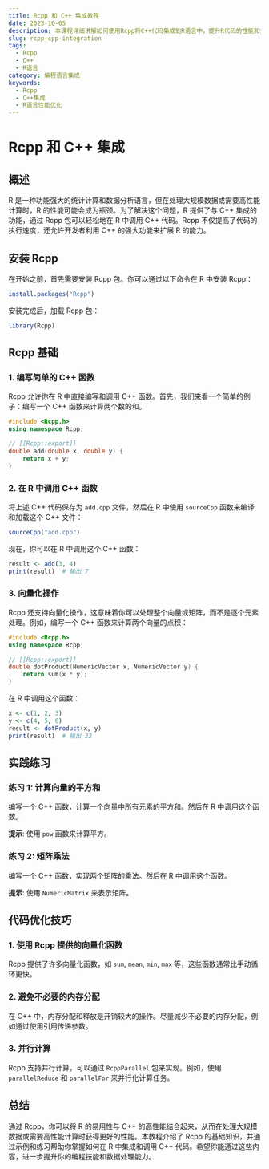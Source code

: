 ```yaml
---
title: Rcpp 和 C++ 集成教程
date: 2023-10-05
description: 本课程详细讲解如何使用Rcpp将C++代码集成到R语言中，提升R代码的性能和效率。
slug: rcpp-cpp-integration
tags:
  - Rcpp
  - C++
  - R语言
category: 编程语言集成
keywords:
  - Rcpp
  - C++集成
  - R语言性能优化
---
```


# Rcpp 和 C++ 集成

## 概述

R 是一种功能强大的统计计算和数据分析语言，但在处理大规模数据或需要高性能计算时，R 的性能可能会成为瓶颈。为了解决这个问题，R 提供了与 C++ 集成的功能，通过 Rcpp 包可以轻松地在 R 中调用 C++ 代码。Rcpp 不仅提高了代码的执行速度，还允许开发者利用 C++ 的强大功能来扩展 R 的能力。

## 安装 Rcpp

在开始之前，首先需要安装 Rcpp 包。你可以通过以下命令在 R 中安装 Rcpp：

```R
install.packages("Rcpp")
```

安装完成后，加载 Rcpp 包：

```R
library(Rcpp)
```

## Rcpp 基础

### 1. 编写简单的 C++ 函数

Rcpp 允许你在 R 中直接编写和调用 C++ 函数。首先，我们来看一个简单的例子：编写一个 C++ 函数来计算两个数的和。

```cpp
#include <Rcpp.h>
using namespace Rcpp;

// [[Rcpp::export]]
double add(double x, double y) {
    return x + y;
}
```

### 2. 在 R 中调用 C++ 函数

将上述 C++ 代码保存为 `add.cpp` 文件，然后在 R 中使用 `sourceCpp` 函数来编译和加载这个 C++ 文件：

```R
sourceCpp("add.cpp")
```

现在，你可以在 R 中调用这个 C++ 函数：

```R
result <- add(3, 4)
print(result)  # 输出 7
```

### 3. 向量化操作

Rcpp 还支持向量化操作，这意味着你可以处理整个向量或矩阵，而不是逐个元素处理。例如，编写一个 C++ 函数来计算两个向量的点积：

```cpp
#include <Rcpp.h>
using namespace Rcpp;

// [[Rcpp::export]]
double dotProduct(NumericVector x, NumericVector y) {
    return sum(x * y);
}
```

在 R 中调用这个函数：

```R
x <- c(1, 2, 3)
y <- c(4, 5, 6)
result <- dotProduct(x, y)
print(result)  # 输出 32
```

## 实践练习

### 练习 1: 计算向量的平方和

编写一个 C++ 函数，计算一个向量中所有元素的平方和。然后在 R 中调用这个函数。

**提示**: 使用 `pow` 函数来计算平方。

### 练习 2: 矩阵乘法

编写一个 C++ 函数，实现两个矩阵的乘法。然后在 R 中调用这个函数。

**提示**: 使用 `NumericMatrix` 来表示矩阵。

## 代码优化技巧

### 1. 使用 Rcpp 提供的向量化函数

Rcpp 提供了许多向量化函数，如 `sum`, `mean`, `min`, `max` 等，这些函数通常比手动循环更快。

### 2. 避免不必要的内存分配

在 C++ 中，内存分配和释放是开销较大的操作。尽量减少不必要的内存分配，例如通过使用引用传递参数。

### 3. 并行计算

Rcpp 支持并行计算，可以通过 `RcppParallel` 包来实现。例如，使用 `parallelReduce` 和 `parallelFor` 来并行化计算任务。

## 总结

通过 Rcpp，你可以将 R 的易用性与 C++ 的高性能结合起来，从而在处理大规模数据或需要高性能计算时获得更好的性能。本教程介绍了 Rcpp 的基础知识，并通过示例和练习帮助你掌握如何在 R 中集成和调用 C++ 代码。希望你能通过这些内容，进一步提升你的编程技能和数据处理能力。